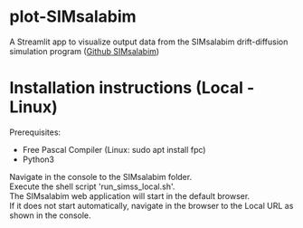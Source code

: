 # plot-SIMsalabim
A Streamlit app to visualize output data from the SIMsalabim drift-diffusion simulation program ([Github SIMsalabim](https://github.com/kostergroup/SIMsalabim))

# Installation instructions (Local - Linux)
Prerequisites:
- Free Pascal Compiler (Linux: sudo apt install fpc)
- Python3

Navigate in the console to the SIMsalabim folder.<br>
Execute the shell script 'run_simss_local.sh'.<br>
The SIMsalabim web application will start in the default browser. <br>
If it does not start automatically, navigate in the browser to the Local URL as shown in the console.
